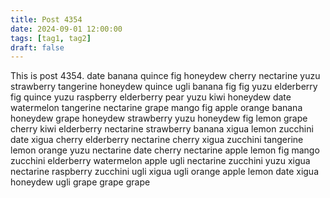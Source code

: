 ```yaml
---
title: Post 4354
date: 2024-09-01 12:00:00
tags: [tag1, tag2]
draft: false
---
```

This is post 4354.
date
banana
quince
fig
honeydew
cherry
nectarine
yuzu
strawberry
tangerine
honeydew
quince
ugli
banana
fig
fig
yuzu
elderberry
fig
quince
yuzu
raspberry
elderberry
pear
yuzu
kiwi
honeydew
date
watermelon
tangerine
nectarine
grape
mango
fig
apple
orange
banana
honeydew
grape
honeydew
strawberry
yuzu
honeydew
fig
lemon
grape
cherry
kiwi
elderberry
nectarine
strawberry
banana
xigua
lemon
zucchini
date
xigua
cherry
elderberry
nectarine
cherry
xigua
zucchini
tangerine
lemon
orange
yuzu
nectarine
date
cherry
nectarine
apple
lemon
fig
mango
zucchini
elderberry
watermelon
apple
ugli
nectarine
zucchini
yuzu
xigua
nectarine
raspberry
zucchini
ugli
xigua
ugli
orange
apple
lemon
date
xigua
honeydew
ugli
grape
grape
grape
